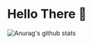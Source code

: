 # Hello There 👋

![Anurag's github stats](https://github-readme-stats.vercel.app/api?username=DrakeNull7&count_private=true)
